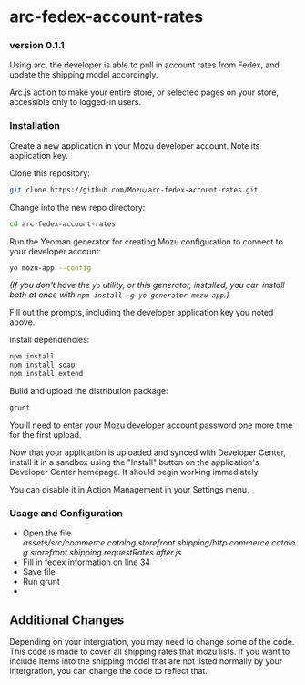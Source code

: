 # arc-fedex-account-rates
### version 0.1.1

Using arc, the developer is able to pull in account rates from Fedex, and update the shipping model accordingly.

Arc.js action to make your entire store, or selected pages on your store, accessible only to logged-in users.

### Installation
Create a new application in your Mozu developer account. Note its application key.

Clone this repository:

```sh
git clone https://github.com/Mozu/arc-fedex-account-rates.git
```

Change into the new repo directory:

```sh
cd arc-fedex-account-rates
```

Run the Yeoman generator for creating Mozu configuration to connect to your developer account:

```sh
yo mozu-app --config
```

*(If you don't have the `yo` utility, or this generator, installed, you can install both at once with `npm install -g yo generator-mozu-app`.)*

Fill out the prompts, including the developer application key you noted above.

Install dependencies:

```sh
npm install
npm install soap
npm install extend
```


Build and upload the distribution package:

```sh
grunt
```

You'll need to enter your Mozu developer account password one more time for the first upload.

Now that your application is uploaded and synced with Developer Center, install it in a sandbox using the "Install" button on the application's Developer Center homepage. It should begin working immediately.

You can disable it in Action Management in your Settings menu.

### Usage and Configuration
* Open the file *assets/src/commerce.catalog.storefront.shipping/http.commerce.catalog.storefront.shipping.requestRates.after.js*
* Fill in fedex information on line 34
* Save file
* Run grunt
* 
## Additional Changes
Depending on your intergration, you may need to change some of the code. This code is made to cover all shipping rates that mozu lists. If you want to include items into the shipping model that are not listed normally by your intergration, you can change the code to reflect that.
